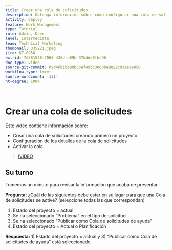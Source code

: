 ```yaml
---
title: Crear una cola de solicitudes
description: Obtenga información sobre cómo configurar una cola de solicitudes y establecer detalles de la cola en  [!DNL  Workfront]. Siga estos pasos para ayudar a su organización a administrar la entrada de trabajo.
activity: deploy
feature: Work Management
type: Tutorial
role: Admin, User
level: Intermediate
team: Technical Marketing
thumbnail: 335221.jpeg
jira: KT-8958
exl-id: 7d581548-7060-426d-a89b-97bddd0fbc96
doc-type: video
source-git-commit: 09d46b1bb90b86af49bc300bba8822c93ee9e050
workflow-type: tm+mt
source-wordcount: '131'
ht-degree: 100%

---
```


# Crear una cola de solicitudes

Este vídeo contiene información sobre:

* Crear una cola de solicitudes creando primero un proyecto
* Configuración de los detalles de la cola de solicitudes
* Activar la cola

>[!VIDEO](https://video.tv.adobe.com/v/335221/?quality=12&learn=on)

## Su turno

Tomemos un minuto para revisar la información que acaba de presentar.

**Pregunta:** ¿Cuál de las siguientes debe estar en su lugar para que una Cola de solicitudes se active? (seleccione todas las que correspondan)

1. Estado del proyecto = actual
1. Se ha seleccionado “Problema” en el tipo de solicitud
1. Se ha seleccionado “Publicar como Cola de solicitudes de ayuda”
1. Estado del proyecto = Actual o Planificación

**Respuesta:** 1) Estado del proyecto = actual y 3) “Publicar como Cola de solicitudes de ayuda” está seleccionado

